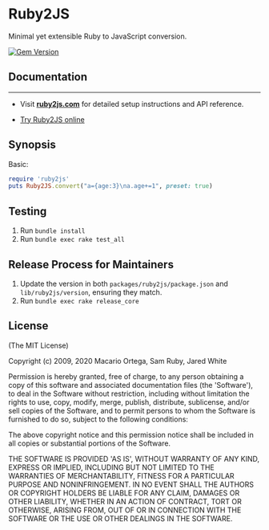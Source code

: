 Ruby2JS
=======

Minimal yet extensible Ruby to JavaScript conversion.  

[![Gem Version](https://badge.fury.io/rb/ruby2js.svg)](https://badge.fury.io/rb/ruby2js)

## Documentation
---

* Visit **[ruby2js.com](https://www.ruby2js.com)** for detailed setup instructions and API reference.

* [Try Ruby2JS online](https://ruby2js.com/demo?preset=true)


## Synopsis


Basic:

```ruby
require 'ruby2js'
puts Ruby2JS.convert("a={age:3}\na.age+=1", preset: true)
```

## Testing

1. Run `bundle install`
2. Run `bundle exec rake test_all`

## Release Process for Maintainers

1. Update the version in both `packages/ruby2js/package.json` and `lib/ruby2js/version`, ensuring they match.
2. Run `bundle exec rake release_core`

## License

(The MIT License)

Copyright (c) 2009, 2020 Macario Ortega, Sam Ruby, Jared White

Permission is hereby granted, free of charge, to any person obtaining
a copy of this software and associated documentation files (the
'Software'), to deal in the Software without restriction, including
without limitation the rights to use, copy, modify, merge, publish,
distribute, sublicense, and/or sell copies of the Software, and to
permit persons to whom the Software is furnished to do so, subject to
the following conditions:

The above copyright notice and this permission notice shall be
included in all copies or substantial portions of the Software.

THE SOFTWARE IS PROVIDED 'AS IS', WITHOUT WARRANTY OF ANY KIND,
EXPRESS OR IMPLIED, INCLUDING BUT NOT LIMITED TO THE WARRANTIES OF
MERCHANTABILITY, FITNESS FOR A PARTICULAR PURPOSE AND NONINFRINGEMENT.
IN NO EVENT SHALL THE AUTHORS OR COPYRIGHT HOLDERS BE LIABLE FOR ANY
CLAIM, DAMAGES OR OTHER LIABILITY, WHETHER IN AN ACTION OF CONTRACT,
TORT OR OTHERWISE, ARISING FROM, OUT OF OR IN CONNECTION WITH THE
SOFTWARE OR THE USE OR OTHER DEALINGS IN THE SOFTWARE.
